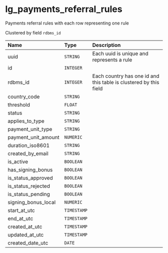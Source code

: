 # lg_payments_referral_rules

Payments referral rules with each row representing one rule

Clustered by field `rdbms_id`


| Name | Type | Description |
| :--- | :--- | :---        |
| uuid | `STRING` | Each uuid is unique and represents a rule |
| id | `INTEGER` |  |
| rdbms_id | `INTEGER` | Each country has one id and this table is clustered by this field |
| country_code | `STRING` |  |
| threshold | `FLOAT` |  |
| status | `STRING` |  |
| applies_to_type | `STRING` |  |
| payment_unit_type | `STRING` |  |
| payment_unit_amount | `NUMERIC` |  |
| duration_iso8601 | `STRING` |  |
| created_by_email | `STRING` |  |
| is_active | `BOOLEAN` |  |
| has_signing_bonus | `BOOLEAN` |  |
| is_status_approved | `BOOLEAN` |  |
| is_status_rejected | `BOOLEAN` |  |
| is_status_pending | `BOOLEAN` |  |
| signing_bonus_local | `NUMERIC` |  |
| start_at_utc | `TIMESTAMP` |  |
| end_at_utc | `TIMESTAMP` |  |
| created_at_utc | `TIMESTAMP` |  |
| updated_at_utc | `TIMESTAMP` |  |
| created_date_utc | `DATE` |  |
